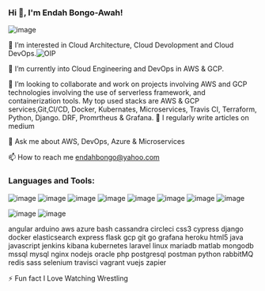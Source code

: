 
### Hi 👋, I'm Endah Bongo-Awah!

<!--
**BongoE/BongoE** is a ✨ _special_ ✨ repository because its `README.md` (this file) appears on your GitHub profile.

Here are some ideas to get you started:

🔭 I’m currently working on.... 

 🌱 I’m currently learning

 👯 I’m looking to collaborate on 

- 🤔 I’m looking for help with ...

- 💬 Ask me about ...

- 📫 How to reach me: ...

- 😄 Pronouns: ...

- ⚡ Fun fact: ...

-->
![image](https://user-images.githubusercontent.com/102015451/232002718-3c49938e-6f1e-4415-8eeb-55061649e78e.png)

👀 I’m interested in Cloud Architecture, Cloud Devolopment and Cloud DevOps.![OIP](https://user-images.githubusercontent.com/102015451/232011256-6a120e6c-1d25-4aea-a23a-c89528d08e84.jpg)


🌱 I’m currently into Cloud Engineering and DevOps in AWS & GCP.

💞️ I’m looking to collaborate and work on projects involving AWS and GCP technologies involving the use of serverless framework, and containerization tools.
My top used stacks are AWS & GCP services,Git,CI/CD, Docker, Kubernates, Microservices, Travis CI, Terraform, Python, Django. DRF, Promrtheus & Grafana.
📝 I regularly write articles on medium

💬 Ask me about AWS, DevOps,  Azure & Microservices

📫 How to reach me endahbongo@yahoo.com

### Languages and Tools: 
![image](https://user-images.githubusercontent.com/102015451/232004513-faee4071-fbca-45ce-a2a7-8cb16c3f9b68.png) ![image](https://user-images.githubusercontent.com/102015451/232005053-9f7557d5-29ef-4e77-be75-741d1ba1f285.png) ![image](https://user-images.githubusercontent.com/102015451/232005391-7ebe9b00-eed6-4aff-97de-f86672235e0a.png) ![image](https://user-images.githubusercontent.com/102015451/232006528-d7ebef15-69f6-4c66-9f49-8a7968776a4b.png)
![image](https://user-images.githubusercontent.com/102015451/232007255-f6f34930-9876-4b54-91d2-df88056a8595.png) ![image](https://user-images.githubusercontent.com/102015451/232007552-2cd10a3e-a1d2-4aca-b462-46ac48717746.png)
![image](https://user-images.githubusercontent.com/102015451/232007844-5d714d6a-29a6-408a-a9c3-3c21294d54f4.png) ![image](https://user-images.githubusercontent.com/102015451/232012461-783aa725-1e7a-4c8d-838a-f2d68ce2270d.png)

![image](https://user-images.githubusercontent.com/102015451/232012267-ddfa7c81-e158-4c6a-a135-66aa6fc7eb26.png) ![image](https://cycloid-cycloidio-website-medias-prod.s3.eu-west-1.amazonaws.com/s3fs-public/2020-05/ansible_logo_300.png)

angular arduino aws azure bash cassandra circleci css3 cypress django docker elasticsearch express flask gcp git go grafana heroku html5 java javascript jenkins kibana kubernetes laravel linux mariadb matlab mongodb mssql mysql nginx nodejs oracle php postgresql postman python rabbitMQ redis sass selenium travisci vagrant vuejs zapier

⚡ Fun fact I Love Watching Wrestling

